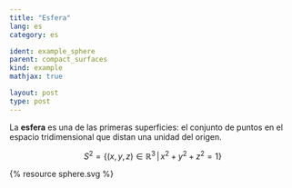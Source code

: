 ```yaml
---
title: "Esfera"
lang: es
category: es

ident: example_sphere
parent: compact_surfaces
kind: example
mathjax: true

layout: post
type: post
---
```


La **esfera** es una de las primeras superficies: el conjunto de puntos en el espacio tridimensional que distan una unidad del origen.

$$S^2=\{(x,y,z)\in \mathbb{R}^3 \, | \,x^2+y^2+z^2=1\}$$

{% resource sphere.svg %}
